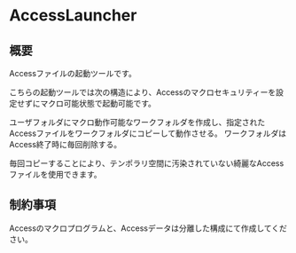 # AccessLauncher 
## 概要
 Accessファイルの起動ツールです。

 こちらの起動ツールでは次の構造により、Accessのマクロセキュリティーを設定せずにマクロ可能状態で起動可能です。

 ユーザフォルダにマクロ動作可能なワークフォルダを作成し、指定されたAccessファイルをワークフォルダにコピーして動作させる。
 ワークフォルダはAccess終了時に毎回削除する。
 
 毎回コピーすることにより、テンポラリ空間に汚染されていない綺麗なAccessファイルを使用できます。

## 制約事項
 Accessのマクロプログラムと、Accessデータは分離した構成にて作成してください。


